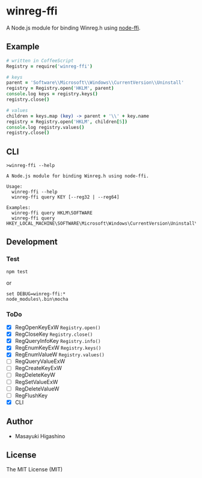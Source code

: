 # winreg-ffi

A Node.js module for binding Winreg.h using [node-ffi](https://github.com/node-ffi/node-ffi).

## Example

```example.coffee
# written in CoffeeScript
Registry = require('winreg-ffi')

# keys
parent = 'Software\\Microsoft\\Windows\\CurrentVersion\\Uninstall'
registry = Registry.open('HKLM', parent)
console.log keys = registry.keys()
registry.close()

# values
children = keys.map (key) -> parent + '\\' + key.name
registry = Registry.open('HKLM', children[5])
console.log registry.values()
registry.close()
```

## CLI

```
>winreg-ffi --help

A Node.js module for binding Winreg.h using node-ffi.

Usage:
  winreg-ffi --help
  winreg-ffi query KEY [--reg32 | --reg64]

Examples:
  winreg-ffi query HKLM\SOFTWARE
  winreg-ffi query HKEY_LOCAL_MACHINE\SOFTWARE\Microsoft\Windows\CurrentVersion\Uninstall\Office15.PROPLUS
```

## Development

### Test

```
npm test
```

or

```
set DEBUG=winreg-ffi:*
node_modules\.bin\mocha
```

### ToDo

- [x] RegOpenKeyExW `Registry.open()`
- [x] RegCloseKey `Registry.close()`
- [x] RegQueryInfoKey `Registry.info()`
- [x] RegEnumKeyExW `Registry.keys()`
- [x] RegEnumValueW `Registry.values()`
- [ ] RegQueryValueExW
- [ ] RegCreateKeyExW
- [ ] RegDeleteKeyW
- [ ] RegSetValueExW
- [ ] RegDeleteValueW
- [ ] RegFlushKey
- [x] CLI

## Author

- Masayuki Higashino

## License

The MIT License (MIT)
